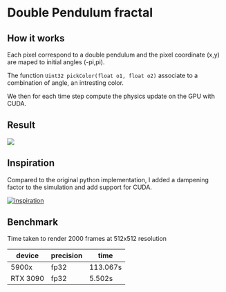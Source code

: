 # Double Pendulum fractal

## How it works
Each pixel correspond to a double pendulum and the pixel coordinate (x,y) are maped to initial angles (-pi,pi). 

The function `Uint32 pickColor(float o1, float o2)` associate to a combination of angle, an intresting color.

We then for each time step compute the physics update on the GPU with CUDA.

## Result

![](render.gif)

## Inspiration

Compared to the original python implementation, I added a dampening factor to the simulation and add support for CUDA.

[![inspiration](https://img.youtube.com/vi/n7JK4Ht8k8M/0.jpg)](https://www.youtube.com/watch?v=n7JK4Ht8k8M)

## Benchmark

Time taken to render 2000 frames at 512x512 resolution

| device  | precision | time
| ------------- | ------------- |------------- |
| 5900x  | fp32  | 113.067s
| RTX 3090  | fp32  | 5.502s